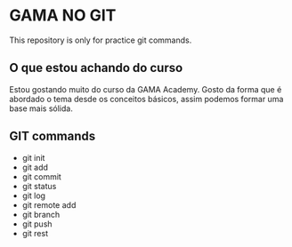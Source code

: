 # GAMA NO GIT

This repository is only for practice git commands.

## O que estou achando do curso

Estou gostando muito do curso da GAMA Academy. Gosto da forma que é abordado o tema desde os conceitos básicos, assim podemos formar uma base mais sólida.

## GIT commands

- git init
- git add
- git commit
- git status
- git log
- git remote add
- git branch
- git push
- git rest

